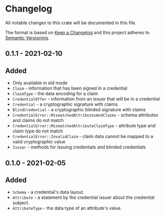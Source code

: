 # Changelog

All notable changes to this crate will be documented in this file.

The format is based on [Keep a Changelog](http://keepachangelog.com/en/1.0.0/)
and this project adheres to [Semantic Versioning](https://semver.org/spec/v2.0.0.html).

## 0.1.1 - 2021-02-10
## Added

- Only available in std mode
- `Claim` - information that has been signed in a credential
- `ClaimType` - the data encoding for a claim
- `CredentialOffer` - information from an issuer that will be in a credential
- `Credential` - a cryptographic signature with claims
- `BlindCredential` - a cryptographic blinded signature with claims
- `CredentialError::MismatchedAttributesAndClaims` - schema attributes and claims do not match
- `CredentialError::MismatchedAttributeClaimType` - attribute type and claim type do not match
- `CredentialError::InvalidClaim` - claim data cannot be mapped to a valid cryptographic value
- `Issuer` - methods for issuing credentials and blinded credentials

## 0.1.0 - 2021-02-05
## Added

- `Schema` - a credential's data layout.
- `Attribute` - a statement by the credential issuer about the credential subject.
- `AttributeType` - the data type of an attribute's value.
